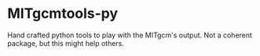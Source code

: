 # MITgcmtools-py
Hand crafted python tools to play with the MITgcm's output. Not a coherent package, but this might help others.
